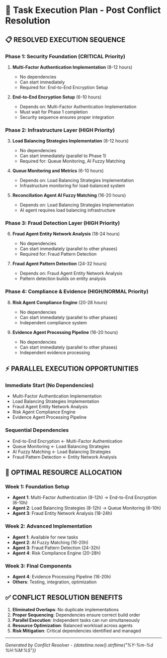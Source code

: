 # 🎯 Task Execution Plan - Post Conflict Resolution

## 📋 **RESOLVED EXECUTION SEQUENCE**

### **Phase 1: Security Foundation (CRITICAL Priority)**
1. **Multi-Factor Authentication Implementation** (8-12 hours)
   - No dependencies
   - Can start immediately
   - Required for: End-to-End Encryption Setup

2. **End-to-End Encryption Setup** (6-10 hours)  
   - Depends on: Multi-Factor Authentication Implementation
   - Must wait for Phase 1 completion
   - Security sequence ensures proper integration

### **Phase 2: Infrastructure Layer (HIGH Priority)**
3. **Load Balancing Strategies Implementation** (8-12 hours)
   - No dependencies  
   - Can start immediately (parallel to Phase 1)
   - Required for: Queue Monitoring, AI Fuzzy Matching

4. **Queue Monitoring and Metrics** (6-10 hours)
   - Depends on: Load Balancing Strategies Implementation
   - Infrastructure monitoring for load-balanced system

5. **Reconciliation Agent AI Fuzzy Matching** (16-20 hours)
   - Depends on: Load Balancing Strategies Implementation  
   - AI agent requires load balancing infrastructure

### **Phase 3: Fraud Detection Layer (HIGH Priority)**
6. **Fraud Agent Entity Network Analysis** (18-24 hours)
   - No dependencies
   - Can start immediately (parallel to other phases)
   - Required for: Fraud Pattern Detection

7. **Fraud Agent Pattern Detection** (24-32 hours)
   - Depends on: Fraud Agent Entity Network Analysis
   - Pattern detection builds on entity analysis

### **Phase 4: Compliance & Evidence (HIGH/NORMAL Priority)** 
8. **Risk Agent Compliance Engine** (20-28 hours)
   - No dependencies
   - Can start immediately (parallel to other phases)
   - Independent compliance system

9. **Evidence Agent Processing Pipeline** (16-20 hours)
   - No dependencies  
   - Can start immediately (parallel to other phases)
   - Independent evidence processing

## ⚡ **PARALLEL EXECUTION OPPORTUNITIES**

### **Immediate Start (No Dependencies)**
- Multi-Factor Authentication Implementation
- Load Balancing Strategies Implementation  
- Fraud Agent Entity Network Analysis
- Risk Agent Compliance Engine
- Evidence Agent Processing Pipeline

### **Sequential Dependencies**
- End-to-End Encryption ← Multi-Factor Authentication
- Queue Monitoring ← Load Balancing Strategies
- AI Fuzzy Matching ← Load Balancing Strategies
- Fraud Pattern Detection ← Entity Network Analysis

## 🎯 **OPTIMAL RESOURCE ALLOCATION**

### **Week 1: Foundation Setup**
- **Agent 1**: Multi-Factor Authentication (8-12h) → End-to-End Encryption (6-10h)
- **Agent 2**: Load Balancing Strategies (8-12h) → Queue Monitoring (6-10h)
- **Agent 3**: Fraud Entity Network Analysis (18-24h)

### **Week 2: Advanced Implementation**
- **Agent 1**: Available for new tasks
- **Agent 2**: AI Fuzzy Matching (16-20h) 
- **Agent 3**: Fraud Pattern Detection (24-32h)
- **Agent 4**: Risk Compliance Engine (20-28h)

### **Week 3: Final Components**
- **Agent 4**: Evidence Processing Pipeline (16-20h)
- **Others**: Testing, integration, optimization

## ✅ **CONFLICT RESOLUTION BENEFITS**

1. **Eliminated Overlaps**: No duplicate implementations
2. **Proper Sequencing**: Dependencies ensure correct build order
3. **Parallel Execution**: Independent tasks can run simultaneously  
4. **Resource Optimization**: Balanced workload across agents
5. **Risk Mitigation**: Critical dependencies identified and managed

---
*Generated by Conflict Resolver - {datetime.now().strftime("%Y-%m-%d %H:%M:%S")}*
